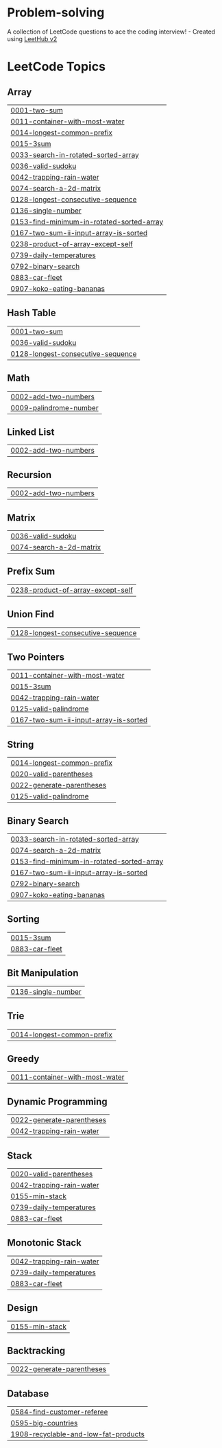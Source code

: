 # Problem-solving
A collection of LeetCode questions to ace the coding interview! - Created using [LeetHub v2](https://github.com/arunbhardwaj/LeetHub-2.0)

<!---LeetCode Topics Start-->
# LeetCode Topics
## Array
|  |
| ------- |
| [0001-two-sum](https://github.com/Saba-new/Problem-solving/tree/master/0001-two-sum) |
| [0011-container-with-most-water](https://github.com/Saba-new/Problem-solving/tree/master/0011-container-with-most-water) |
| [0014-longest-common-prefix](https://github.com/Saba-new/Problem-solving/tree/master/0014-longest-common-prefix) |
| [0015-3sum](https://github.com/Saba-new/Problem-solving/tree/master/0015-3sum) |
| [0033-search-in-rotated-sorted-array](https://github.com/Saba-new/Problem-solving/tree/master/0033-search-in-rotated-sorted-array) |
| [0036-valid-sudoku](https://github.com/Saba-new/Problem-solving/tree/master/0036-valid-sudoku) |
| [0042-trapping-rain-water](https://github.com/Saba-new/Problem-solving/tree/master/0042-trapping-rain-water) |
| [0074-search-a-2d-matrix](https://github.com/Saba-new/Problem-solving/tree/master/0074-search-a-2d-matrix) |
| [0128-longest-consecutive-sequence](https://github.com/Saba-new/Problem-solving/tree/master/0128-longest-consecutive-sequence) |
| [0136-single-number](https://github.com/Saba-new/Problem-solving/tree/master/0136-single-number) |
| [0153-find-minimum-in-rotated-sorted-array](https://github.com/Saba-new/Problem-solving/tree/master/0153-find-minimum-in-rotated-sorted-array) |
| [0167-two-sum-ii-input-array-is-sorted](https://github.com/Saba-new/Problem-solving/tree/master/0167-two-sum-ii-input-array-is-sorted) |
| [0238-product-of-array-except-self](https://github.com/Saba-new/Problem-solving/tree/master/0238-product-of-array-except-self) |
| [0739-daily-temperatures](https://github.com/Saba-new/Problem-solving/tree/master/0739-daily-temperatures) |
| [0792-binary-search](https://github.com/Saba-new/Problem-solving/tree/master/0792-binary-search) |
| [0883-car-fleet](https://github.com/Saba-new/Problem-solving/tree/master/0883-car-fleet) |
| [0907-koko-eating-bananas](https://github.com/Saba-new/Problem-solving/tree/master/0907-koko-eating-bananas) |
## Hash Table
|  |
| ------- |
| [0001-two-sum](https://github.com/Saba-new/Problem-solving/tree/master/0001-two-sum) |
| [0036-valid-sudoku](https://github.com/Saba-new/Problem-solving/tree/master/0036-valid-sudoku) |
| [0128-longest-consecutive-sequence](https://github.com/Saba-new/Problem-solving/tree/master/0128-longest-consecutive-sequence) |
## Math
|  |
| ------- |
| [0002-add-two-numbers](https://github.com/Saba-new/Problem-solving/tree/master/0002-add-two-numbers) |
| [0009-palindrome-number](https://github.com/Saba-new/Problem-solving/tree/master/0009-palindrome-number) |
## Linked List
|  |
| ------- |
| [0002-add-two-numbers](https://github.com/Saba-new/Problem-solving/tree/master/0002-add-two-numbers) |
## Recursion
|  |
| ------- |
| [0002-add-two-numbers](https://github.com/Saba-new/Problem-solving/tree/master/0002-add-two-numbers) |
## Matrix
|  |
| ------- |
| [0036-valid-sudoku](https://github.com/Saba-new/Problem-solving/tree/master/0036-valid-sudoku) |
| [0074-search-a-2d-matrix](https://github.com/Saba-new/Problem-solving/tree/master/0074-search-a-2d-matrix) |
## Prefix Sum
|  |
| ------- |
| [0238-product-of-array-except-self](https://github.com/Saba-new/Problem-solving/tree/master/0238-product-of-array-except-self) |
## Union Find
|  |
| ------- |
| [0128-longest-consecutive-sequence](https://github.com/Saba-new/Problem-solving/tree/master/0128-longest-consecutive-sequence) |
## Two Pointers
|  |
| ------- |
| [0011-container-with-most-water](https://github.com/Saba-new/Problem-solving/tree/master/0011-container-with-most-water) |
| [0015-3sum](https://github.com/Saba-new/Problem-solving/tree/master/0015-3sum) |
| [0042-trapping-rain-water](https://github.com/Saba-new/Problem-solving/tree/master/0042-trapping-rain-water) |
| [0125-valid-palindrome](https://github.com/Saba-new/Problem-solving/tree/master/0125-valid-palindrome) |
| [0167-two-sum-ii-input-array-is-sorted](https://github.com/Saba-new/Problem-solving/tree/master/0167-two-sum-ii-input-array-is-sorted) |
## String
|  |
| ------- |
| [0014-longest-common-prefix](https://github.com/Saba-new/Problem-solving/tree/master/0014-longest-common-prefix) |
| [0020-valid-parentheses](https://github.com/Saba-new/Problem-solving/tree/master/0020-valid-parentheses) |
| [0022-generate-parentheses](https://github.com/Saba-new/Problem-solving/tree/master/0022-generate-parentheses) |
| [0125-valid-palindrome](https://github.com/Saba-new/Problem-solving/tree/master/0125-valid-palindrome) |
## Binary Search
|  |
| ------- |
| [0033-search-in-rotated-sorted-array](https://github.com/Saba-new/Problem-solving/tree/master/0033-search-in-rotated-sorted-array) |
| [0074-search-a-2d-matrix](https://github.com/Saba-new/Problem-solving/tree/master/0074-search-a-2d-matrix) |
| [0153-find-minimum-in-rotated-sorted-array](https://github.com/Saba-new/Problem-solving/tree/master/0153-find-minimum-in-rotated-sorted-array) |
| [0167-two-sum-ii-input-array-is-sorted](https://github.com/Saba-new/Problem-solving/tree/master/0167-two-sum-ii-input-array-is-sorted) |
| [0792-binary-search](https://github.com/Saba-new/Problem-solving/tree/master/0792-binary-search) |
| [0907-koko-eating-bananas](https://github.com/Saba-new/Problem-solving/tree/master/0907-koko-eating-bananas) |
## Sorting
|  |
| ------- |
| [0015-3sum](https://github.com/Saba-new/Problem-solving/tree/master/0015-3sum) |
| [0883-car-fleet](https://github.com/Saba-new/Problem-solving/tree/master/0883-car-fleet) |
## Bit Manipulation
|  |
| ------- |
| [0136-single-number](https://github.com/Saba-new/Problem-solving/tree/master/0136-single-number) |
## Trie
|  |
| ------- |
| [0014-longest-common-prefix](https://github.com/Saba-new/Problem-solving/tree/master/0014-longest-common-prefix) |
## Greedy
|  |
| ------- |
| [0011-container-with-most-water](https://github.com/Saba-new/Problem-solving/tree/master/0011-container-with-most-water) |
## Dynamic Programming
|  |
| ------- |
| [0022-generate-parentheses](https://github.com/Saba-new/Problem-solving/tree/master/0022-generate-parentheses) |
| [0042-trapping-rain-water](https://github.com/Saba-new/Problem-solving/tree/master/0042-trapping-rain-water) |
## Stack
|  |
| ------- |
| [0020-valid-parentheses](https://github.com/Saba-new/Problem-solving/tree/master/0020-valid-parentheses) |
| [0042-trapping-rain-water](https://github.com/Saba-new/Problem-solving/tree/master/0042-trapping-rain-water) |
| [0155-min-stack](https://github.com/Saba-new/Problem-solving/tree/master/0155-min-stack) |
| [0739-daily-temperatures](https://github.com/Saba-new/Problem-solving/tree/master/0739-daily-temperatures) |
| [0883-car-fleet](https://github.com/Saba-new/Problem-solving/tree/master/0883-car-fleet) |
## Monotonic Stack
|  |
| ------- |
| [0042-trapping-rain-water](https://github.com/Saba-new/Problem-solving/tree/master/0042-trapping-rain-water) |
| [0739-daily-temperatures](https://github.com/Saba-new/Problem-solving/tree/master/0739-daily-temperatures) |
| [0883-car-fleet](https://github.com/Saba-new/Problem-solving/tree/master/0883-car-fleet) |
## Design
|  |
| ------- |
| [0155-min-stack](https://github.com/Saba-new/Problem-solving/tree/master/0155-min-stack) |
## Backtracking
|  |
| ------- |
| [0022-generate-parentheses](https://github.com/Saba-new/Problem-solving/tree/master/0022-generate-parentheses) |
## Database
|  |
| ------- |
| [0584-find-customer-referee](https://github.com/Saba-new/Problem-solving/tree/master/0584-find-customer-referee) |
| [0595-big-countries](https://github.com/Saba-new/Problem-solving/tree/master/0595-big-countries) |
| [1908-recyclable-and-low-fat-products](https://github.com/Saba-new/Problem-solving/tree/master/1908-recyclable-and-low-fat-products) |
<!---LeetCode Topics End-->
